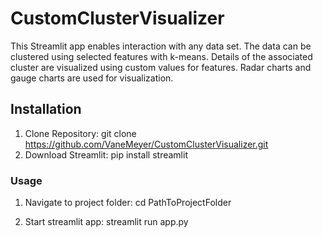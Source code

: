 # CustomClusterVisualizer
This Streamlit app enables interaction with any data set. The data can be clustered using selected features with k-means. Details of the associated cluster are visualized using custom values for features. Radar charts and gauge charts are used for visualization.

## Installation

1. Clone Repository:
   git clone https://github.com/VaneMeyer/CustomClusterVisualizer.git
2. Download Streamlit:
   pip install streamlit

### Usage

1. Navigate to project folder:
   cd PathToProjectFolder

2. Start streamlit app:
   streamlit run app.py

